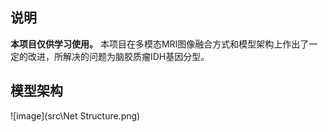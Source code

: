 ## 说明
**本项目仅供学习使用。**
本项目在多模态MRI图像融合方式和模型架构上作出了一定的改进，所解决的问题为脑胶质瘤IDH基因分型。
## 模型架构
![image](src\Net Structure.png)
